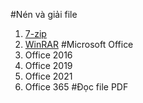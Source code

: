#Nén và giải file
1. [7-zip](https://www.win-rar.com/postdownload.html?&L=0)
2. [WinRAR]([https://www.win-rar.com/postdownload.html?&L=0](https://www.win-rar.com/fileadmin/winrar-versions/winrar/winrar-x64-624.exe)https://www.win-rar.com/fileadmin/winrar-versions/winrar/winrar-x64-624.exe)
#Microsoft Office
1. Office 2016
2. Office 2019
3. Office 2021
4. Office 365
#Đọc file PDF
